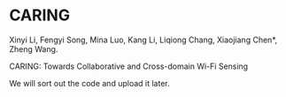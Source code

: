 # CARING
Xinyi Li, Fengyi Song, Mina Luo, Kang Li, Liqiong Chang, Xiaojiang Chen*, Zheng Wang.

CARING: Towards Collaborative and Cross-domain Wi-Fi Sensing

  
We will sort out the code and upload it later.
